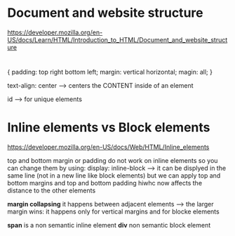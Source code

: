 # Document and website structure
https://developer.mozilla.org/en-US/docs/Learn/HTML/Introduction_to_HTML/Document_and_website_structure

# 

{
    padding: top right bottom left;
    margin: vertical horizontal;
    magin: all;
}

text-align: center --> centers the CONTENT inside of an element

id --> for unique elements

# Inline elements vs Block elements
https://developer.mozilla.org/en-US/docs/Web/HTML/Inline_elements

top and bottom margin or padding do not work on inline elements
so you can change them by using:
display: inline-block --> it can be displyed in the same line (not in a new line like block elements) but we can apply top and bottom margins and top and bottom padding
hiwhc now affects the distance to the other elements

**margin collapsing** it happens between adjacent elements --> the larger margin wins: it happens only for vertical margins and for blocke elements

**span** is a non semantic inline element
**div** non semantic block element